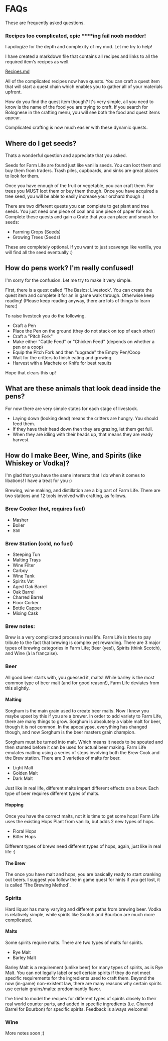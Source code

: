 # FAQs

These are frequently asked questions.

### Recipes too complicated, epic ****ing fail noob modder!

I apologize for the depth and complexity of my mod. Let me try to help!

I have created a markdown file that contains all recipes and links to all the required item's recipes as well.

[Recipes.md](Recipes.md)

All of the complicated recipes now have quests. You can craft a quest item that will start a quest chain which enables you to gather all of your materials upfront.

How do you find the quest item though? It's very simple, all you need to know is the name of the food you are trying to craft. If you search for Bolognese in the crafting menu, you will see both the food and quest items appear.

Complicated crafting is now much easier with these dynamic quests.

## Where do I get seeds?

Thats a wonderful question and appreciate that you asked.

Seeds for Farm Life are found just like vanilla seeds. You can loot them and buy them from traders. Trash piles, cupboards, and sinks are great places to look for them.

Once you have enough of the fruit or vegetable, you can craft them. For trees you MUST loot them or buy them though. Once you have acquired a tree seed, you will be able to easily increase your orchard though :)

There are two different quests you can complete to get plant and tree seeds. You just need one piece of coal and one piece of paper for each. Complete these quests and gain a Crate that you can place and smash for seeds:

- Farming Crops (Seeds)
- Growing Trees (Seeds)

These are completely optional. If you want to just scavenge like vanilla, you will find all the seed eventually :)

## How do pens work? I'm really confused!

I'm sorry for the confusion. Let me try to make it very simple.

First, there is a quest called 'The Basics: Livestock'. You can create the quest item and complete it for an in game walk through. Otherwise keep reading! (Please keep reading anyway, there are lots of things to learn here:)

To raise livestock you do the following.

- Craft a Pen
- Place the Pen on the ground (they do not stack on top of each other)
- Craft a "Pitch Fork"
- Make either "Cattle Feed" or "Chicken Feed" (depends on whether a pen or a coop)
- Equip the Pitch Fork and then "upgrade" the Empty Pen/Coop
- Wait for the critters to finish eating and growing
- Harvest with a Machete or Knife for best results

Hope that clears this up!

## What are these animals that look dead inside the pens?

For now there are very simple states for each stage of livestock.

- Laying down (looking dead) means the critters are hungry. You should feed them.
- If they have their head down then they are grazing, let them get full.
- When they are idling with their heads up, that means they are ready harvest.

## How do I make Beer, Wine, and Spirits (like Whiskey or Vodka)?

I'm glad that you have the same interests that I do when it comes to libations! I have a treat for you :)

Brewing, wine making, and distillation are a big part of Farm Life. There are two stations and 12 tools involved with crafting, as follows.

### Brew Cooker (hot, requires fuel)

- Masher
- Boiler
- Still

### Brew Station (cold, no fuel)

- Steeping Tun
- Malting Trays
- Wine Filter
- Carboy
- Wine Tank
- Spirits Vat
- Aged Oak Barrel
- Oak Barrel
- Charred Barrel
- Floor Corker
- Bottle Capper
- Mixing Cask

### Brew notes:

Brew is a very complicated process in real life. Farm Life is tries to pay tribute to the fact that brewing is complex yet rewarding. There are 3 major types of brewing categories in Farm Life; Beer (yes!), Spirits (think Scotch), and Wine (à la française).

### Beer

All good beer starts with, you guessed it, malts! While barley is the most common type of beer malt (and for good reason!), Farm Life deviates from this slightly.

#### Malting

Sorghum is the main grain used to create beer malts. Now I know you maybe upset by this if you are a brewer. In order to add variety to Farm Life, there are many things to grow. Sorghum is absolutely a viable malt for beer, though it is not common. In the apocalypse, everything has changed though, and now Sorghum is the beer masters grain champion.

Sorghum must be turned into malt. Which means it needs to be spouted and then stunted before it can be used for actual beer making. Farm Life emulates malting using a series of steps involving both the Brew Cook and the Brew station. There are 3 varieties of malts for beer.

- Light Malt
- Golden Malt
- Dark Malt

Just like in real life, different malts impart different effects on a brew. Each type of beer requires different types of malts.

#### Hopping

Once you have the correct malts, not it is time to get some hops! Farm Life uses the existing Hops Plant from vanilla, but adds 2 new types of hops.

- Floral Hops
- Bitter Hops

Different types of brews need different types of hops, again, just like in real life :)

#### The Brew

The once you have malt and hops, you are basically ready to start cranking out beers. I suggest you follow the in game quest for hints if you get lost, it is called 'The Brewing Method`.


### Spirits

Hard liquor has many varying and different paths from brewing beer. Vodka is relatively simple, while spirits like Scotch and Bourbon are much more complicated.

#### Malts

Some spirits require malts. There are two types of malts for spirits.

- Rye Malt
- Barley Malt

Barley Malt is a requirement (unlike beer) for many types of spirits, as is Rye Malt. You can not legally label or sell certain spirits if they do not meet specific requirements for the ingredients used to craft them. Beyond the now (in-game) non-existent law, there are many reasons why certain spirits use certain grains/malts: predominantly flavor.

I've tried to model the recipes for different types of spirits closely to their real world counter parts, and added in specific ingredients (i.e. Charred Barrel for Bourbon) for specific spirits. Feedback is always welcome!

### Wine

More notes soon ;)
